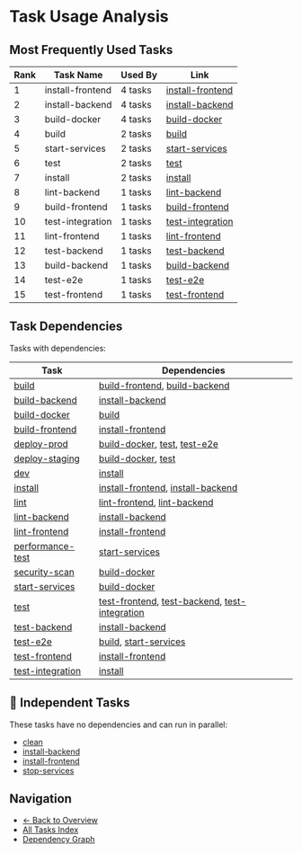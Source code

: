 # Task Usage Analysis

## Most Frequently Used Tasks

| Rank | Task Name | Used By | Link |
|------|-----------|---------|------|
| 1 | install-frontend | 4 tasks | [install-frontend](../tasks/install-frontend.md) |
| 2 | install-backend | 4 tasks | [install-backend](../tasks/install-backend.md) |
| 3 | build-docker | 4 tasks | [build-docker](../tasks/build-docker.md) |
| 4 | build | 2 tasks | [build](../tasks/build.md) |
| 5 | start-services | 2 tasks | [start-services](../tasks/start-services.md) |
| 6 | test | 2 tasks | [test](../tasks/test.md) |
| 7 | install | 2 tasks | [install](../tasks/install.md) |
| 8 | lint-backend | 1 tasks | [lint-backend](../tasks/lint-backend.md) |
| 9 | build-frontend | 1 tasks | [build-frontend](../tasks/build-frontend.md) |
| 10 | test-integration | 1 tasks | [test-integration](../tasks/test-integration.md) |
| 11 | lint-frontend | 1 tasks | [lint-frontend](../tasks/lint-frontend.md) |
| 12 | test-backend | 1 tasks | [test-backend](../tasks/test-backend.md) |
| 13 | build-backend | 1 tasks | [build-backend](../tasks/build-backend.md) |
| 14 | test-e2e | 1 tasks | [test-e2e](../tasks/test-e2e.md) |
| 15 | test-frontend | 1 tasks | [test-frontend](../tasks/test-frontend.md) |

## Task Dependencies

Tasks with dependencies:

| Task | Dependencies |
|------|-------------|
| [build](../tasks/build.md) | [build-frontend](../tasks/build-frontend.md), [build-backend](../tasks/build-backend.md) |
| [build-backend](../tasks/build-backend.md) | [install-backend](../tasks/install-backend.md) |
| [build-docker](../tasks/build-docker.md) | [build](../tasks/build.md) |
| [build-frontend](../tasks/build-frontend.md) | [install-frontend](../tasks/install-frontend.md) |
| [deploy-prod](../tasks/deploy-prod.md) | [build-docker](../tasks/build-docker.md), [test](../tasks/test.md), [test-e2e](../tasks/test-e2e.md) |
| [deploy-staging](../tasks/deploy-staging.md) | [build-docker](../tasks/build-docker.md), [test](../tasks/test.md) |
| [dev](../tasks/dev.md) | [install](../tasks/install.md) |
| [install](../tasks/install.md) | [install-frontend](../tasks/install-frontend.md), [install-backend](../tasks/install-backend.md) |
| [lint](../tasks/lint.md) | [lint-frontend](../tasks/lint-frontend.md), [lint-backend](../tasks/lint-backend.md) |
| [lint-backend](../tasks/lint-backend.md) | [install-backend](../tasks/install-backend.md) |
| [lint-frontend](../tasks/lint-frontend.md) | [install-frontend](../tasks/install-frontend.md) |
| [performance-test](../tasks/performance-test.md) | [start-services](../tasks/start-services.md) |
| [security-scan](../tasks/security-scan.md) | [build-docker](../tasks/build-docker.md) |
| [start-services](../tasks/start-services.md) | [build-docker](../tasks/build-docker.md) |
| [test](../tasks/test.md) | [test-frontend](../tasks/test-frontend.md), [test-backend](../tasks/test-backend.md), [test-integration](../tasks/test-integration.md) |
| [test-backend](../tasks/test-backend.md) | [install-backend](../tasks/install-backend.md) |
| [test-e2e](../tasks/test-e2e.md) | [build](../tasks/build.md), [start-services](../tasks/start-services.md) |
| [test-frontend](../tasks/test-frontend.md) | [install-frontend](../tasks/install-frontend.md) |
| [test-integration](../tasks/test-integration.md) | [install](../tasks/install.md) |

## 🚀 Independent Tasks

These tasks have no dependencies and can run in parallel:

- [clean](../tasks/clean.md)
- [install-backend](../tasks/install-backend.md)
- [install-frontend](../tasks/install-frontend.md)
- [stop-services](../tasks/stop-services.md)

## Navigation

- [← Back to Overview](../README.md)
- [All Tasks Index](all-tasks.md)
- [Dependency Graph](../tasks/dependency-graph.md)
